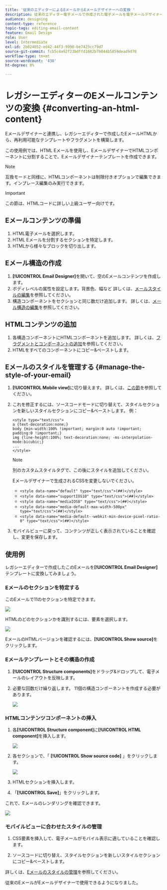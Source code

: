 ```yaml
---
title: '従来のエディターによるEメールからEメールデザイナーへの変換 '
description: 従来のエディター電子メールで作成された電子メールを電子メールデザイナーに使用する方法を説明します。
audience: designing
content-type: reference
topic-tags: editing-email-content
feature: Email Design
role: User
level: Intermediate
exl-id: 2b024052-ed42-44f3-9990-be7425cc79d7
source-git-commit: fcb5c4a92f23bdffd1082b7b044b5859dead9d70
workflow-type: tm+mt
source-wordcount: '438'
ht-degree: 8%

---
```


# レガシーエディターのEメールコンテンツの変換 {#converting-an-html-content}

Eメールデザイナーと連携し、レガシーエディターで作成したEメールHTMLから、再利用可能なテンプレートやフラグメントを構築します。

この使用例では、HTML Eメールを使用し、EメールデザイナーでHTMLコンポーネントに分割することで、Eメールデザイナーテンプレートを作成できます。

>[!NOTE]
>
>互換モードと同様に、HTMLコンポーネントは制限付きオプションで編集できます。インプレース編集のみ実行できます。

>[!IMPORTANT]
>
>この節は、HTMLコードに詳しい上級ユーザー向けです。

## Eメールコンテンツの準備

1. HTML電子メールを選択します。
1. HTML Eメールを分割するセクションを特定します。
1. HTMLから様々なブロックを切り出します。

## Eメール構造の作成

1. **[!UICONTROL Email Designer]**&#x200B;を開いて、空のEメールコンテンツを作成します。
1. ボディレベルの属性を設定します。背景色、幅など 詳しくは、[メールスタイルの編集](../../designing/using/styles.md)を参照してください。
1. 構造コンポーネントをセクションと同じ数だけ追加します。 詳しくは、[メール構造の編集](../../designing/using/designing-from-scratch.md#defining-the-email-structure)を参照してください。

## HTMLコンテンツの追加

1. 各構造コンポーネントにHTMLコンポーネントを追加します。 詳しくは、[フラグメントとコンポーネントの追加](../../designing/using/designing-from-scratch.md#defining-the-email-structure)を参照してください。
1. HTMLをすべてのコンポーネントにコピー&amp;ペーストします。

## Eメールのスタイルを管理する {#manage-the-style-of-your-email}

1. **[!UICONTROL Mobile view]**&#x200B;に切り替えます。 詳しくは、[この節](../../designing/using/plain-text-html-modes.md#switching-to-mobile-view)を参照してください。

1. これを修正するには、ソースコードモードに切り替えて、スタイルセクションを新しいスタイルセクションにコピー&amp;ペーストします。 例：

   ```
   <style type="text/css">
   a {text-decoration:none;}
   body {min-width:100% !important; margin:0 auto !important; padding:0 !important;}
   img {line-height:100%; text-decoration:none; -ms-interpolation-mode:bicubic;}
   ...
   </style>
   ```

   >[!NOTE]
   >
   >別のカスタムスタイルタグで、この後にスタイルを追加してください。
   >
   >Eメールデザイナーで生成されるCSSを変更しないでください。
   >
   >* `<style data-name="default" type="text/css">(##)</style>`
   >* `<style data-name="supportIOS10" type="text/css">(##)</style>`
   >* `<style data-name="mediaIOS8" type="text/css">(##)</style>`
   >* `<style data-name="media-default-max-width-500px" type="text/css">(##)</style>`
   >* `<style data-name="media-default--webkit-min-device-pixel-ratio-0" type="text/css">(##)</style>`


1. モバイルビューに戻って、コンテンツが正しく表示されていることを確認し、変更を保存します。

## 使用例

レガシーエディターで作成したこのEメールを&#x200B;**[!UICONTROL Email Designer]**&#x200B;テンプレートに変換してみましょう。

### Eメールのセクションを特定する

このEメールで11のセクションを特定できます。

![](assets/html-dce-view-mail.png)

HTMLのどのセクションかを識別するには、要素を選択します。

![](assets/breadcrumbs.png)

EメールのHTMLバージョンを確認するには、**[!UICONTROL Show source]**&#x200B;をクリックします。

### Eメールテンプレートとその構造の作成

1. **[!UICONTROL Structure components]**&#x200B;をドラッグ&amp;ドロップして、電子メールのレイアウトを反映します。

1. 必要な回数だけ繰り返します。 11個の構造コンポーネントを作成する必要があります。

   ![](assets/structure-components-migration.png)

### HTMLコンテンツコンポーネントの挿入

1. 各&#x200B;**[!UICONTROL Structure component]**&#x200B;に&#x200B;**[!UICONTROL HTML component]**&#x200B;を挿入します。

   ![](assets/html-components.png)

1. 各セクションで、「 **[!UICONTROL Show source code]** 」をクリックします。

   ![](assets/show-source-code.png)

1. HTMLセクションを挿入します。

1. 「**[!UICONTROL Save]**」をクリックします。

これで、Eメールのレンダリングを確認できます。

![](assets/migrated-email-result.png)

### モバイルビューに合わせたスタイルの管理

1. CSS要素を挿入して、電子メールがモバイル表示に適していることを確認します。

1. ソースコードに切り替え、スタイルセクションを新しいスタイルセクションにコピー&amp;ペーストします。

詳しくは、[Eメールのスタイルの管理](#manage-the-style-of-your-email)を参照してください。

従来のEメールがEメールデザイナーで使用できるようになりました。
